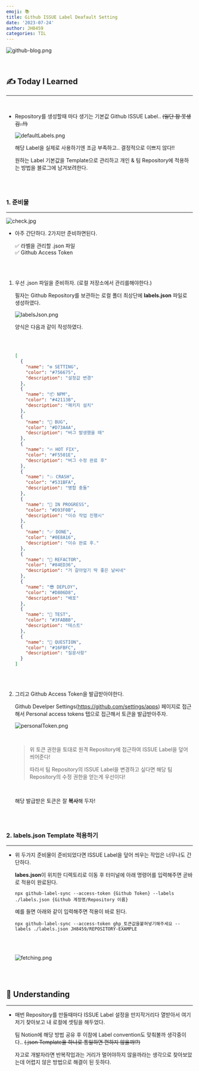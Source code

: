 ```yaml
---
emoji: 📚
title: Github ISSUE Label Deafault Setting
date: '2023-07-24'
author: JH8459
categories: TIL
---
```


![github-blog.png](../../assets/common/TIL.jpeg)

<br>

## ✍️ **T**oday **I** **L**earned

---

<br>

- Repository를 생성할때 마다 생기는 기본값 Github ISSUE Label.. ~~(일단 참 못생김..!!)~~

  ![defaultLabels.png](defaultLabels.png)

  해당 Label을 실제로 사용하기엔 조금 부족하고.. 결정적으로 이쁘지 않다!!

  원하는 Label 기본값을 Template으로 관리하고 개인 & 팀 Repository에 적용하는 방법을 블로그에 남겨보려한다.

<br>
<br>

### 1. 준비물

---

![check.jpg](check.jpg)

- 아주 간단하다. 2가지만 준비하면된다.

  ✅ 라벨을 관리할 .json 파일<br>
  ✅ Github Access Token

  <br>
  <br>

1. 우선 .json 파일을 준비하자. (로컬 저장소에서 관리를해야한다.)

   필자는 Github Repository를 보관하는 로컬 폴더 최상단에 **labels.json** 파일로 생성하였다.

   ![labelsJson.png](labelsJson.png)

   양식은 다음과 같이 작성하였다.

    <br>
    <br>

   ```json
   [
     {
       "name": "⚙️ SETTING",
       "color": "#756675",
       "description": "설정값 변경"
     },
     {
       "name": "📦 NPM",
       "color": "#42113B",
       "description": "패키지 설치"
     },
     {
       "name": "🐞 BUG",
       "color": "#D73A4A",
       "description": "버그 발생했을 때"
     },
     {
       "name": "🔥 HOT FIX",
       "color": "#F5501E",
       "description": "버그 수정 완료 후"
     },
     {
       "name": "💥 CRASH",
       "color": "#531BFA",
       "description": "병합 충돌"
     },
     {
       "name": "🏃 IN PROGRESS",
       "color": "#D93F0B",
       "description": "이슈 작업 진행시"
     },
     {
       "name": "✅ DONE",
       "color": "#0E8A16",
       "description": "이슈 완료 후."
     },
     {
       "name": "🚜 REFACTOR",
       "color": "#84ED36",
       "description": "거 갈아엎기 딱 좋은 날씨네"
     },
     {
       "name": "😎 DEPLOY",
       "color": "#D806D8",
       "description": "배포"
     },
     {
       "name": "🧪 TEST",
       "color": "#3FABBB",
       "description": "테스트"
     },
     {
       "name": "🙋 QUESTION",
       "color": "#16FBFC",
       "description": "질문사항"
     }
   ]
   ```

   <br>
   <br>

2. 그리고 Github Access Token을 발급받아야한다.

   Github Develper Settings(https://github.com/settings/apps) 페이지로 접근해서 Personal access tokens 탭으로 접근해서 토큰을 발급받아주자.

   ![personalToken.png](personalToken.png)

   <br>

   > 위 토큰 권한을 토대로 원격 Repository에 접근하여 ISSUE Label을 덮어 씌어준다!
   >
   > 따라서 팀 Repository의 ISSUE Label을 변경하고 싶다면 해당 팀 Repository의 수정 권한을 얻는게 우선이다!

   <br>

   해당 발급받은 토큰은 잘 **복사**해 두자!

<br>
<br>

### 2. labels.json Template 적용하기

---

- 위 두가지 준비물이 준비되었다면 ISSUE Label을 덮어 씌우는 작업은 너무나도 간단하다.

  **labes.json**이 위치한 디렉토리로 이동 후 터미널에 아래 명령어를 입력해주면 곧바로 적용이 완료된다.

  ```
  npx github-label-sync --access-token {Github Token} --labels ./labels.json {Github 계정명/Repository 이름}
  ```

  예를 들면 아래와 같이 입력해주면 적용이 바로 된다.

  ```
  npx github-label-sync --access-token ghp_토큰값을붙혀넣기해주세요 --labels ./labels.json JH8459/REPOSITORY-EXAMPLE
  ```

  <br>
  <br>

  ![fetching.png](fetching.png)

<br>
<br>

## 🤔 Understanding

---

- 매번 Repository를 만들때마다 ISSUE Label 설정을 만지작거리다 열받아서 여기저기 찾아보고 내 로컬에 셋팅을 해두었다.

  팀 Notion에 해당 방법 공유 후 이참에 Label convention도 맞춰볼까 생각중이다.. ~~(.json Template을 하나로 통일하면 편하지 않을까!?)~~

  자고로 개발자라면 반복작업과는 거리가 멀어야하지 않을까라는 생각으로 찾아보았는데 어렵지 않은 방법으로 해결이 된 듯하다.

<br>
<br>

```toc

```
